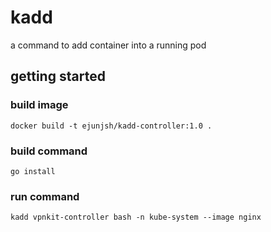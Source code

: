 # kadd

a command to add container into a running pod

## getting started

### build image

    docker build -t ejunjsh/kadd-controller:1.0 .
    
### build command

    go install
    
### run command

    kadd vpnkit-controller bash -n kube-system --image nginx
